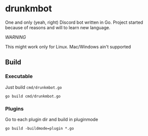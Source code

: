# drunkmbot

One and only (yeah, right) Discord bot written in Go. Project started because of reasons and will to learn
new language.

*WARNING*

This might work only for Linux. Mac/Windows ain't supported

## Build

### Executable

Just build `cmd/drunkmbot.go`

`go build cmd/drunkmbot.go`

### Plugins

Go to each plugin dir and build in pluginmode

`go build -buildmode=plugin *.go`
